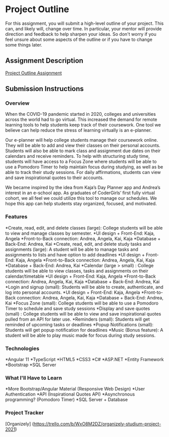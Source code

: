 # Project Outline
For this assignment, you will submit a high-level outline of your project. This can, and likely will, change over time. In particular, your mentor will provide direction and feedback to help sharpen your ideas. So don't worry if you feel unsure about some aspects of the outline or if you have to change some things later.

## Assignment Description
[Project Outline Assignment](https://education.launchcode.org/liftoff/modules/assignments/project-outline)

## Submission Instructions

### Overview
When the COVID-19 pandemic started in 2020, colleges and universities across the world had to go virtual. This increased the demand for remote learning tools to help students keep track of their coursework. One tool we believe can help reduce the stress of learning virtually is an e-planner.


Our e-planner will help college students manage their coursework online. They will be able to add and view their classes on their personal accounts. Students will also be able to mark class and assignment due dates on their calendars and receive reminders. To help with structuring study time, students will have access to a Focus Zone where students will be able to use a Pomodoro Timer to help maintain focus during studying, as well as be able to track their study sessions. For daily affirmations, students can view and save inspirational quotes to their accounts.

We became inspired by the idea from Kaja’s Day Planner app and Andrea’s interest in an e-school app. As graduates of CoderGirls’ first fully virtual cohort, we all feel we could utilize this tool to manage our schedules. We hope this app can help students stay organized, focused, and motivated.

### Features
*Create, read, edit, and delete classes (large): College students will be able to view and manage classes by semester.
  *UI design + Front-End: Kaja, Angela
  *Front-to-Back connection: Andrea, Angela, Kai, Kaja
  *Database + Back-End: Andrea, Kai
*Create, read, edit, and delete study tasks and assignments (large): A student will be able to manage tasks and assignments to lists and have option to add deadlines
  *UI design + Front-End: Kaja, Angela
  *Front-to-Back connection: Andrea, Angela, Kai, Kaja
  *Database + Back-End: Andrea, Kai
*Calendar (large > small) : College students will be able to view classes, tasks and assignments on their calendar/timetable
  *UI design + Front-End: Kaja, Angela
  *Front-to-Back connection: Andrea, Angela, Kai, Kaja
  *Database + Back-End: Andrea, Kai
*Login and signup (small): Students will be able to create, authenticate, and log into personal accounts.
  *UI design + Front-End: Kaja, Angela
  *Front-to-Back connection: Andrea, Angela, Kai, Kaja
  *Database + Back-End: Andrea, Kai
*Focus Zone (small): College students will be able to use a Pomodoro Timer to schedule and save study sessions
*Display and save quotes (small) : College students will be able to view and save inspirational quotes pulled from an API for later use.
*Reminders (small): Students will get reminded of upcoming tasks or deadlines
*Popup Notifications (small): Students will get popup notification for deadlines
*Music (Bonus feature): A student will be able to play music made for focus during study sessions.

### Technologies
*Angular 11
*TypeScript
*HTML5
*CSS3
*C#
*ASP.NET
*Entity Framework
*Bootstrap
*SQL Server

### What I'll Have to Learn
*More Bootstrap/Angular Material (Responsive Web Design)
*User Authentication
*API (Inspirational Quotes API)
*Asynchronous programming? (Pomodoro Timer)
*SQL Server + Database

### Project Tracker
[Organizely] (https://trello.com/b/WxO8M2DZ/organizely-studium-project-2021)
